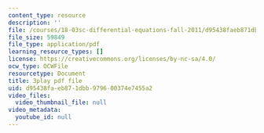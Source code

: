 ```yaml
---
content_type: resource
description: ''
file: /courses/18-03sc-differential-equations-fall-2011/d95438faeb871dbb979600374e7455a2_MdzfsfBNJIw.pdf
file_size: 59849
file_type: application/pdf
learning_resource_types: []
license: https://creativecommons.org/licenses/by-nc-sa/4.0/
ocw_type: OCWFile
resourcetype: Document
title: 3play pdf file
uid: d95438fa-eb87-1dbb-9796-00374e7455a2
video_files:
  video_thumbnail_file: null
video_metadata:
  youtube_id: null
---
```

